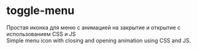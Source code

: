 # toggle-menu

Простая иконка для меню с анимацией на закрытие и открытие с использованием CSS и JS <br>
Simple menu icon with closing and opening animation using CSS and JS.
